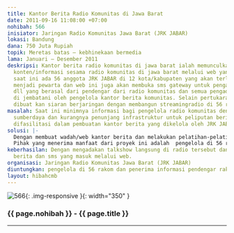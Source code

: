 ```yaml
---
title: Kantor Berita Radio Komunitas di Jawa Barat
date: 2011-09-16 11:08:00 +07:00
nohibah: 566
inisiator: Jaringan Radio Komunitas Jawa Barat (JRK JABAR)
lokasi: Bandung
dana: 750 Juta Rupiah
topik: Meretas batas – kebhinekaan bermedia
lama: Januari – Desember 2011
deskripsi: Kantor berita radio komunitas di jawa barat ialah memunculkan pertukaran
  konten/informasi sesama radio komunitas di jawa barat melalui web yang akan di bangun,
  saat ini ada 56 anggota JRK JABAR di 12 kota/kabupaten yang akan terlibat untuk
  menjadi pewarta dan web ini juga akan membuka sms gateway untuk pengaduan, pertanyaan
  dll yang berasal dari pendengar dari radio komunitas dan semua pengaduan dll akan
  di jembatani oleh pengelola kantor berita komunitas. Selain pertukaran berita akan
  dibuat kan siaran berjaringan dengan membangun streamingradio di 56 radio komunitas.
masalah: Saat ini minimnya informasi bagi pengelola radio komunitas dengan keterbatasan
  sumberdaya dan kurangnya penunjang infrastruktur untuk peliputan berita maka perlunya
  difasilitasi dalam pembuatan kantor berita yang dikelola oleh JRK JABAR.
solusi: |-
  Dengan membuat wadah/web kantor berita dan melakukan pelatihan-pelatihan bagi pengelola radio komunitas tersebut.
  Pihak yang menerima manfaat dari proyek ini adalah  pengelola di 56 rakom dan penerima informasi pendengar rakom tersebut.
keberhasilan: Dengan mengadakan talkshow langsung di radio tersebut dan mendatabasekan
  berita dan sms yang masuk melalui web.
organisasi: Jaringan Radio Komunitas Jawa Barat (JRK JABAR)
diuntungkan: pengelola di 56 rakom dan penerima informasi pendengar rakom tersebut.
layout: hibahcmb
---
```


![566](/static/img/hibahcmb/566.png){: .img-responsive }{: width="350" }

### {{ page.nohibah }} - {{ page.title }}

---

